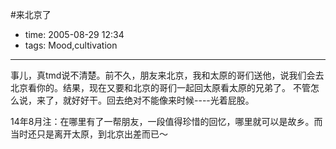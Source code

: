 #来北京了

- time: 2005-08-29 12:34
- tags: Mood,cultivation

---
事儿，真tmd说不清楚。前不久，朋友来北京，我和太原的哥们送他，说我们会去北京看你的。结果，现在又要和北京的哥们一起回太原看太原的兄弟了。
不管怎么说，来了，就好好干。回去绝对不能像来时候----光着屁股。

14年8月注：在哪里有了一帮朋友，一段值得珍惜的回忆，哪里就可以是故乡。而当时还只是离开太原，到北京出差而已～